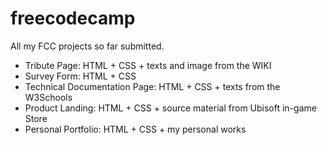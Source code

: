 # freecodecamp

All my FCC projects so far submitted.

- Tribute Page: HTML + CSS + texts and image from the WIKI
- Survey Form: HTML + CSS
- Technical Documentation Page: HTML + CSS + texts from the W3Schools
- Product Landing: HTML + CSS + source material from Ubisoft in-game Store
- Personal Portfolio: HTML + CSS + my personal works
